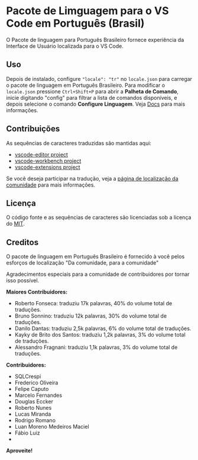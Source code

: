 #  Pacote de Limguagem para o VS Code em Português (Brasil)

O Pacote de linguagem para Português Brasileiro fornece experiência da Interface de Usuário localizada para o VS Code.

## Uso

Depois de instalado, configure `"locale": "tr"` no `locale.json` para carregar o pacote de linguagem em Português Brasileiro. Para modificar o `locale.json` pressione `Ctrl+Shift+P` para abrir a **Palheta de Comando**, inicie digitando "config" para filtrar a lista de comandos disponíveis, e depois selecione o comando **Configure Linguagem**. Veja [Docs](https://go.microsoft.com/fwlink/?LinkId=761051) para mais informações.

## Contribuições

As sequências de caracteres traduzidas são mantidas aqui:

* [vscode-editor project](https://www.transifex.com/microsoft-oss/vscode-editor/language/tr/)
* [vscode-workbench project](https://www.transifex.com/microsoft-oss/vscode-workbench/language/tr/)
* [vscode-extensions project](https://www.transifex.com/microsoft-oss/vscode-extensions/language/tr/)

Se você deseja participar na tradução, veja a [página de localização da comunidade](https://aka.ms/vscodeloc) para mais informações.

## Licença

O código fonte e as sequências de caracteres são licenciadas sob a licença do [MIT](https://github.com/Microsoft/vscode-loc/blob/master/LICENSE.md).

## Creditos

O pacote de linguagem em Português Brasileiro é fornecido à você pelos esforços de localização "Da comunidade, para a comunidade"

Agradecimentos especiais para a comunidade de contribuidores por tornar isso possível.

**Maiores Contribuidores:**

* Roberto Fonseca: traduziu 17k palavras, 40% do volume total de traduções.
* Bruno Sonnino: traduziu 12k palavras, 30% do volume total de traduções.
* Danilo Dantas: traduziu 2,5k palavras, 6% do volume total de traduções.
* Kayky de Brito dos Santos: traduziu 1,2k palavras, 3% do volume total de traduções.
* Alessandro Fragnani: traduziu 1,1k palavras, 3% do volume total de traduções.

**Contribuidores:**

* SQLCrespi
* Frederico Oliveira
* Felipe Caputo
* Marcelo Fernandes
* Douglas Eccker
* Roberto Nunes
* Lucas Miranda
* Rodrigo Romano
* Luan Moreno Medeiros Maciel
* Fábio Luiz
* 

**Aproveite!**
